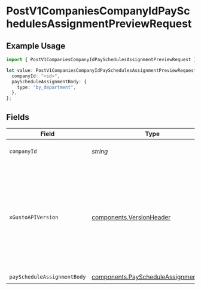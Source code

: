 # PostV1CompaniesCompanyIdPaySchedulesAssignmentPreviewRequest

## Example Usage

```typescript
import { PostV1CompaniesCompanyIdPaySchedulesAssignmentPreviewRequest } from "@gusto/embedded-api/models/operations/postv1companiescompanyidpayschedulesassignmentpreview.js";

let value: PostV1CompaniesCompanyIdPaySchedulesAssignmentPreviewRequest = {
  companyId: "<id>",
  payScheduleAssignmentBody: {
    type: "by_department",
  },
};
```

## Fields

| Field                                                                                                                                                                                                                        | Type                                                                                                                                                                                                                         | Required                                                                                                                                                                                                                     | Description                                                                                                                                                                                                                  |
| ---------------------------------------------------------------------------------------------------------------------------------------------------------------------------------------------------------------------------- | ---------------------------------------------------------------------------------------------------------------------------------------------------------------------------------------------------------------------------- | ---------------------------------------------------------------------------------------------------------------------------------------------------------------------------------------------------------------------------- | ---------------------------------------------------------------------------------------------------------------------------------------------------------------------------------------------------------------------------- |
| `companyId`                                                                                                                                                                                                                  | *string*                                                                                                                                                                                                                     | :heavy_check_mark:                                                                                                                                                                                                           | The UUID of the company                                                                                                                                                                                                      |
| `xGustoAPIVersion`                                                                                                                                                                                                           | [components.VersionHeader](../../models/components/versionheader.md)                                                                                                                                                         | :heavy_minus_sign:                                                                                                                                                                                                           | Determines the date-based API version associated with your API call. If none is provided, your application's [minimum API version](https://docs.gusto.com/embedded-payroll/docs/api-versioning#minimum-api-version) is used. |
| `payScheduleAssignmentBody`                                                                                                                                                                                                  | [components.PayScheduleAssignmentBody](../../models/components/payscheduleassignmentbody.md)                                                                                                                                 | :heavy_check_mark:                                                                                                                                                                                                           | N/A                                                                                                                                                                                                                          |
